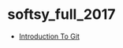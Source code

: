 # softsy_full_2017

* [Introduction To Git](https://github.com/mskiada/softsy_full_2017/blob/master/introductionToGit.md)
